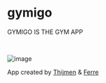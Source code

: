 # gymigo

GYMIGO IS THE GYM APP

<br>

![image](https://user-images.githubusercontent.com/78315092/144064741-9c861ca9-2130-40fe-96f5-d35e31da51d6.png)

App created by [Thijmen](https://github.com/ThijmThijm22) & [Ferre](https://github.com/ferre0160)
